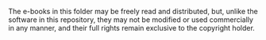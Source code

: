 The e-books in this folder may be freely read and distributed, but, unlike the software in this repository, they may not be modified or used commercially in any manner, and their full rights remain exclusive to the copyright holder.